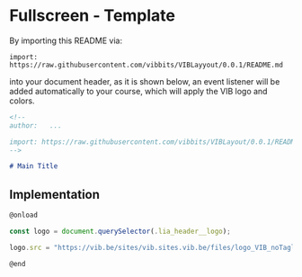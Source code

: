 <!--
author:   Alexander Botzki

email:    alexander.botzki@vib.be

version:  0.0.1

language: en

narrator: US English Female

comment:  This plugin applies minor changes to for VIB layout.

@onload

const logo = document.querySelector(.lia_header__logo);

logo.src = "https://vib.be/sites/vib.sites.vib.be/files/logo_VIB_noTagline.svg"

@end
-->

# Fullscreen - Template

By importing this README via:

`import: https://raw.githubusercontent.com/vibbits/VIBLayyout/0.0.1/README.md`

into your document header, as it is shown below, an event listener will be added automatically to your course, which will apply the VIB logo and colors.

``` markdown
<!--
author:   ...

import: https://raw.githubusercontent.com/vibbits/VIBLayout/0.0.1/README.md
-->

# Main Title
```

## Implementation

``` javascript
@onload

const logo = document.querySelector(.lia_header__logo);

logo.src = "https://vib.be/sites/vib.sites.vib.be/files/logo_VIB_noTagline.svg"

@end
```